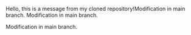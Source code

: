  Hello, this is a message from my cloned repository!Modification in main branch.
 Modification in main branch.

Modification in main branch.
